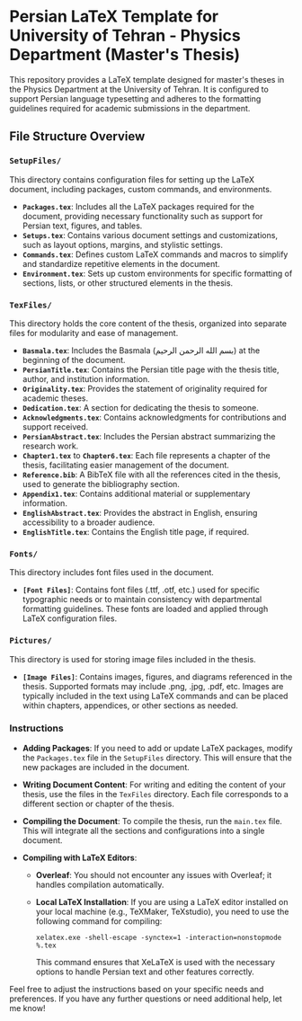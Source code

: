# Persian LaTeX Template for University of Tehran - Physics Department (Master's Thesis)

This repository provides a LaTeX template designed for master's theses
in the Physics Department at the University of Tehran. It is configured
to support Persian language typesetting and adheres to the formatting
guidelines required for academic submissions in the department.

## File Structure Overview

### `SetupFiles/`

This directory contains configuration files for setting up the LaTeX
document, including packages, custom commands, and environments.

  - **`Packages.tex`**: Includes all the LaTeX packages required for the
    document, providing necessary functionality such as support for
    Persian text, figures, and tables.
  - **`Setups.tex`**: Contains various document settings and
    customizations, such as layout options, margins, and stylistic
    settings.
  - **`Commands.tex`**: Defines custom LaTeX commands and macros to
    simplify and standardize repetitive elements in the document.
  - **`Environment.tex`**: Sets up custom environments for specific
    formatting of sections, lists, or other structured elements in the
    thesis.

### `TexFiles/`

This directory holds the core content of the thesis, organized into
separate files for modularity and ease of management.

  - **`Basmala.tex`**: Includes the Basmala (بسم الله الرحمن الرحيم) at
    the beginning of the document.
  - **`PersianTitle.tex`**: Contains the Persian title page with the
    thesis title, author, and institution information.
  - **`Originality.tex`**: Provides the statement of originality
    required for academic theses.
  - **`Dedication.tex`**: A section for dedicating the thesis to
    someone.
  - **`Acknowledgments.tex`**: Contains acknowledgments for
    contributions and support received.
  - **`PersianAbstract.tex`**: Includes the Persian abstract summarizing
    the research work.
  - **`Chapter1.tex`** to **`Chapter6.tex`**: Each file represents a
    chapter of the thesis, facilitating easier management of the
    document.
  - **`Reference.bib`**: A BibTeX file with all the references cited in
    the thesis, used to generate the bibliography section.
  - **`Appendix1.tex`**: Contains additional material or supplementary
    information.
  - **`EnglishAbstract.tex`**: Provides the abstract in English,
    ensuring accessibility to a broader audience.
  - **`EnglishTitle.tex`**: Contains the English title page, if
    required.

### `Fonts/`

This directory includes font files used in the document.

  - **`[Font Files]`**: Contains font files (.ttf, .otf, etc.) used for
    specific typographic needs or to maintain consistency with
    departmental formatting guidelines. These fonts are loaded and
    applied through LaTeX configuration files.

### `Pictures/`

This directory is used for storing image files included in the thesis.

  - **`[Image Files]`**: Contains images, figures, and diagrams
    referenced in the thesis. Supported formats may include .png, .jpg,
    .pdf, etc. Images are typically included in the text using LaTeX
    commands and can be placed within chapters, appendices, or other
    sections as needed.

### Instructions

  - **Adding Packages**: If you need to add or update LaTeX packages,
    modify the `Packages.tex` file in the `SetupFiles` directory. This
    will ensure that the new packages are included in the document.

  - **Writing Document Content**: For writing and editing the content of
    your thesis, use the files in the `TexFiles` directory. Each file
    corresponds to a different section or chapter of the thesis.

  - **Compiling the Document**: To compile the thesis, run the
    `main.tex` file. This will integrate all the sections and
    configurations into a single document.

  - **Compiling with LaTeX Editors**:
    
      - **Overleaf**: You should not encounter any issues with Overleaf;
        it handles compilation automatically.
    
      - **Local LaTeX Installation**: If you are using a LaTeX editor
        installed on your local machine (e.g., TeXMaker, TeXstudio), you
        need to use the following command for
            compiling:
        
            xelatex.exe -shell-escape -synctex=1 -interaction=nonstopmode %.tex

        This command ensures that XeLaTeX is used with the necessary
        options to handle Persian text and other features correctly.

Feel free to adjust the instructions based on your specific needs and
preferences. If you have any further questions or need additional help,
let me know\!

